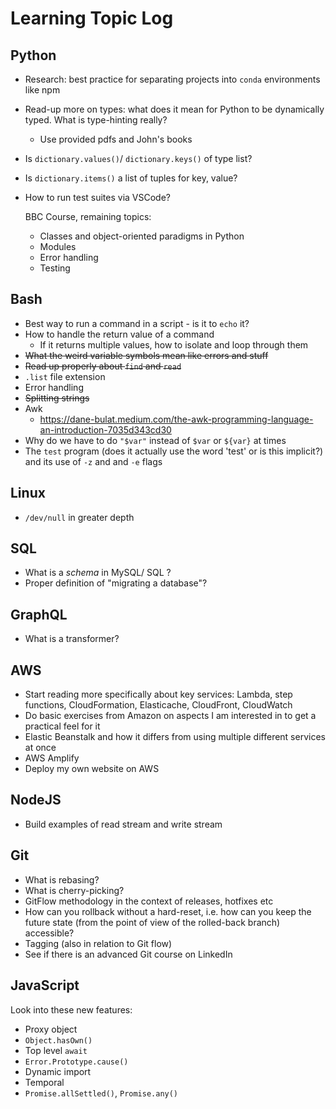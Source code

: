 # Learning Topic Log

## Python

- Research: best practice for separating projects into `conda` environments like npm

- Read-up more on types: what does it mean for Python to be dynamically typed. What is type-hinting really?

  - Use provided pdfs and John's books

- Is `dictionary.values()`/ `dictionary.keys()` of type list?
- Is `dictionary.items()` a list of tuples for key, value?

- How to run test suites via VSCode?

  BBC Course, remaining topics:

  - Classes and object-oriented paradigms in Python
  - Modules
  - Error handling
  - Testing

## Bash

- Best way to run a command in a script - is it to `echo` it?
- How to handle the return value of a command
  - If it returns multiple values, how to isolate and loop through them
- ~~What the weird variable symbols mean like errors and stuff~~
- ~~Read up properly about `find` and `read`~~
- `.list` file extension
- Error handling
- ~~Splitting strings~~
- Awk
  - https://dane-bulat.medium.com/the-awk-programming-language-an-introduction-7035d343cd30
- Why do we have to do `"$var"` instead of `$var` or `${var}` at times
- The `test` program (does it actually use the word 'test' or is this implicit?) and its use of `-z` and and `-e` flags

## Linux

- `/dev/null` in greater depth

## SQL

- What is a _schema_ in MySQL/ SQL ?
- Proper definition of "migrating a database"?

## GraphQL

- What is a transformer?

## AWS

- Start reading more specifically about key services: Lambda, step functions, CloudFormation, Elasticache, CloudFront, CloudWatch
- Do basic exercises from Amazon on aspects I am interested in to get a practical feel for it
- Elastic Beanstalk and how it differs from using multiple different services at once
- AWS Amplify
- Deploy my own website on AWS

## NodeJS

- Build examples of read stream and write stream

## Git

- What is rebasing?
- What is cherry-picking?
- GitFlow methodology in the context of releases, hotfixes etc
- How can you rollback without a hard-reset, i.e. how can you keep the future state (from the point of view of the rolled-back branch) accessible?
- Tagging (also in relation to Git flow)
- See if there is an advanced Git course on LinkedIn

## JavaScript

Look into these new features:

- Proxy object
- `Object.hasOwn()`
- Top level `await`
- `Error.Prototype.cause()`
- Dynamic import
- Temporal
- `Promise.allSettled()`, `Promise.any()`
